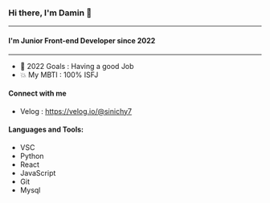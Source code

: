 ### Hi there, I'm Damin 👋
---

#### I'm Junior Front-end Developer since 2022
---

- 🤔 2022 Goals : Having a good Job
- 💥 My MBTI : 100% ISFJ

#### Connect with me
- Velog : https://velog.io/@sinichy7

#### Languages and Tools:
- VSC
- Python
- React
- JavaScript
- Git
- Mysql


